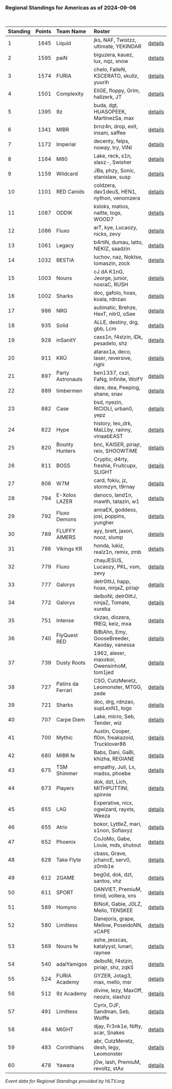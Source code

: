 ### Regional Standings for Americas as of 2024-09-06<br />
<br />

| Standing | Points | Team Name         | Roster                                         |                                                                                               |
| :- | -: | :- | :- | :- |
| 1        |   1645 | Liquid            | jks, NAF, Twistzz, ultimate, YEKINDAR          | [details](details/2024_09_06/0008--liquid--jks-naf-twistzz-ultimate-yekindar.md)              |
| 2        |   1595 | paiN              | biguzera, kauez, lux, nqz, snow                | [details](details/2024_09_06/0010--pain--biguzera-kauez-lux-nqz-snow.md)                      |
| 3        |   1574 | FURIA             | chelo, FalleN, KSCERATO, skullz, yuurih        | [details](details/2024_09_06/0012--furia--chelo-fallen-kscerato-skullz-yuurih.md)             |
| 4        |   1501 | Complexity        | EliGE, floppy, Grim, hallzerk, JT              | [details](details/2024_09_06/0014--complexity--elige-floppy-grim-hallzerk-jt.md)              |
| 5        |   1395 | 9z                | buda, dgt, HUASOPEEK, MartinezSa, max          | [details](details/2024_09_06/0018--9z--buda-dgt-huasopeek-martinezsa-max.md)                  |
| 6        |   1341 | MIBR              | brnz4n, drop, exit, insani, saffee             | [details](details/2024_09_06/0022--mibr--brnz4n-drop-exit-insani-saffee.md)                   |
| 7        |   1172 | Imperial          | decenty, felps, noway, try, VINI               | [details](details/2024_09_06/0028--imperial--decenty-felps-noway-try-vini.md)                 |
| 8        |   1164 | M80               | Lake, reck, s1n, slaxz-, Swisher               | [details](details/2024_09_06/0030--m80--lake-reck-s1n-slaxz--swisher.md)                      |
| 9        |   1159 | Wildcard          | JBa, phzy, Sonic, stanislaw, susp              | [details](details/2024_09_06/0031--wildcard--jba-phzy-sonic-stanislaw-susp.md)                |
| 10       |   1101 | RED Canids        | coldzera, dav1deuS, HEN1, nython, venomzera    | [details](details/2024_09_06/0035--red_canids--coldzera-dav1deus-hen1-nython-venomzera.md)    |
| 11       |   1087 | ODDIK             | ksloks, matios, naitte, togs, WOOD7            | [details](details/2024_09_06/0037--oddik--ksloks-matios-naitte-togs-wood7.md)                 |
| 12       |   1086 | Fluxo             | arT, kye, Lucaozy, nicks, zevy                 | [details](details/2024_09_06/0038--fluxo--art-kye-lucaozy-nicks-zevy.md)                      |
| 13       |   1061 | Legacy            | b4rtiN, dumau, latto, NEKIZ, saadzin           | [details](details/2024_09_06/0044--legacy--b4rtin-dumau-latto-nekiz-saadzin.md)               |
| 14       |   1032 | BESTIA            | luchov, naz, Noktse, tomaszin, zock            | [details](details/2024_09_06/0051--bestia--luchov-naz-noktse-tomaszin-zock.md)                |
| 15       |   1003 | Nouns             | cJ dA K1nG, Jeorge, junior, nosraC, RUSH       | [details](details/2024_09_06/0055--nouns--cj_da_k1ng-jeorge-junior-nosrac-rush.md)            |
| 16       |   1002 | Sharks            | doc, gafolo, hoax, koala, rdnzao               | [details](details/2024_09_06/0056--sharks--doc-gafolo-hoax-koala-rdnzao.md)                   |
| 17       |    986 | NRG               | autimatic, Brehze, HexT, nitr0, oSee           | [details](details/2024_09_06/0060--nrg--autimatic-brehze-hext-nitr0-osee.md)                  |
| 18       |    935 | Solid             | ALLE, destiny, drg, gbb, Lcm                   | [details](details/2024_09_06/0073--solid--alle-destiny-drg-gbb-lcm.md)                        |
| 19       |    928 | inSanitY          | cass1n, f4stzin, iDk, pesadelo, shz            | [details](details/2024_09_06/0074--insanity--cass1n-f4stzin-idk-pesadelo-shz.md)              |
| 20       |    911 | KRÜ               | atarax1a, deco, laser, reversive, righi        | [details](details/2024_09_06/0084--kr_--atarax1a-deco-laser-reversive-righi.md)               |
| 21       |    897 | Party Astronauts  | ben1337, cxzi, FaNg, Infinite, WolfY           | [details](details/2024_09_06/0086--party_astronauts--ben1337-cxzi-fang-infinite-wolfy.md)     |
| 22       |    889 | timbermen         | dare, dea, Peeping, shane, snav                | [details](details/2024_09_06/0090--timbermen--dare-dea-peeping-shane-snav.md)                 |
| 23       |    882 | Case              | bsd, nyezin, RICIOLI, urban0, yepz             | [details](details/2024_09_06/0091--case--bsd-nyezin-ricioli-urban0-yepz.md)                   |
| 24       |    822 | Hype              | history, leo_drk, MaLLby, rainny, vinaabEAST   | [details](details/2024_09_06/0103--hype--history-leo_drk-mallby-rainny-vinaabeast.md)         |
| 25       |    820 | Bounty Hunters    | bnc, KAISER, piriajr, reix, SHOOWTiME          | [details](details/2024_09_06/0105--bounty_hunters--bnc-kaiser-piriajr-reix-shoowtime.md)      |
| 26       |    811 | BOSS              | Cryptic, d4rty, freshie, Fruitcupx, SLIGHT     | [details](details/2024_09_06/0109--boss--cryptic-d4rty-freshie-fruitcupx-slight.md)           |
| 27       |    806 | W7M               | card, fokiu, jz, stormzyn, t9rnay              | [details](details/2024_09_06/0112--w7m--card-fokiu-jz-stormzyn-t9rnay.md)                     |
| 28       |    794 | E-Xolos LAZER     | danoco, land1n, mawth, tatazin, w1             | [details](details/2024_09_06/0115--e-xolos_lazer--danoco-land1n-mawth-tatazin-w1.md)          |
| 29       |    792 | Fluxo Demons      | annaEX, goddess, josi, poppins, yungher        | [details](details/2024_09_06/0117--fluxo_demons--annaex-goddess-josi-poppins-yungher.md)      |
| 30       |    789 | FLUFFY AIMERS     | ayy, brett, jason, nooz, slump                 | [details](details/2024_09_06/0118--fluffy_aimers--ayy-brett-jason-nooz-slump.md)              |
| 31       |    786 | Vikings KR        | honda, lukiz, realz1n, remix, zmb              | [details](details/2024_09_06/0120--vikings_kr--honda-lukiz-realz1n-remix-zmb.md)              |
| 32       |    779 | Fluxo             | chayJESUS, Lucaozy, PKL, vsm, zevy             | [details](details/2024_09_06/0122--fluxo--chayjesus-lucaozy-pkl-vsm-zevy.md)                  |
| 33       |    777 | Galorys           | detr0ittJ, happ, hoax, ninjaZ, piriajr         | [details](details/2024_09_06/0125--galorys--detr0ittj-happ-hoax-ninjaz-piriajr.md)            |
| 34       |    772 | Galorys           | delboNi, detr0ittJ, ninjaZ, Tomate, xureba     | [details](details/2024_09_06/0129--galorys--delboni-detr0ittj-ninjaz-tomate-xureba.md)        |
| 35       |    751 | Intense           | ckzao, diozera, fREQ, keiz, mxa                | [details](details/2024_09_06/0133--intense--ckzao-diozera-freq-keiz-mxa.md)                   |
| 36       |    740 | FlyQuest RED      | BiBiAhn, Emy, GooseBreeder, Kaoday, vanessa    | [details](details/2024_09_06/0135--flyquest_red--bibiahn-emy-goosebreeder-kaoday-vanessa.md)  |
| 37       |    739 | Dusty Roots       | 1962, alexer, maxxkor, OwensinhoM, tom1jed     | [details](details/2024_09_06/0136--dusty_roots--1962-alexer-maxxkor-owensinhom-tom1jed.md)    |
| 38       |    727 | Patins da Ferrari | CSO, CutzMeretz, Leomonster, MTGG, zede        | [details](details/2024_09_06/0138--patins_da_ferrari--cso-cutzmeretz-leomonster-mtgg-zede.md) |
| 39       |    721 | Sharks            | doc, drg, rdnzao, supLexN1, togs               | [details](details/2024_09_06/0141--sharks--doc-drg-rdnzao-suplexn1-togs.md)                   |
| 40       |    707 | Carpe Diem        | Lake, micro, Seb, Tender, wiz                  | [details](details/2024_09_06/0149--carpe_diem--lake-micro-seb-tender-wiz.md)                  |
| 41       |    700 | Mythic            | Austin, Cooper, fl0m, freakazoid, Trucklover86 | [details](details/2024_09_06/0152--mythic--austin-cooper-fl0m-freakazoid-trucklover86.md)     |
| 42       |    680 | MIBR fe           | Babs, Dani, GaBi, khizha, REGIANE              | [details](details/2024_09_06/0159--mibr_fe--babs-dani-gabi-khizha-regiane.md)                 |
| 43       |    675 | TSM Shimmer       | empathy, Juli, Lx, madss, phoebe               | [details](details/2024_09_06/0161--tsm_shimmer--empathy-juli-lx-madss-phoebe.md)              |
| 44       |    673 | Players           | dok, dzt, Lich, MITHPUTTINI, spinnie           | [details](details/2024_09_06/0162--players--dok-dzt-lich-mithputtini-spinnie.md)              |
| 45       |    655 | LAG               | Experative, nicx, ogwizard, rayxts, Weeza      | [details](details/2024_09_06/0170--lag--experative-nicx-ogwizard-rayxts-weeza.md)             |
| 46       |    655 | Atrix             | bokor, LyttleZ, mari, s1non, Sofiaxyz          | [details](details/2024_09_06/0171--atrix--bokor-lyttlez-mari-s1non-sofiaxyz.md)               |
| 47       |    652 | Phoenix           | CoJoMo, Gabe, Louie, mds, shutout              | [details](details/2024_09_06/0175--phoenix--cojomo-gabe-louie-mds-shutout.md)                 |
| 48       |    628 | Take Flyte        | cbass, Grave, jchancE, serv0, z0mb1e           | [details](details/2024_09_06/0182--take_flyte--cbass-grave-jchance-serv0-z0mb1e.md)           |
| 49       |    612 | 2GAME             | beg0d, dok, dzt, santos, vhz                   | [details](details/2024_09_06/0189--2game--beg0d-dok-dzt-santos-vhz.md)                        |
| 50       |    611 | SPORT             | DANVIET, PremiuM, timid, voltera, xns          | [details](details/2024_09_06/0191--sport--danviet-premium-timid-voltera-xns.md)               |
| 51       |    589 | Homyno            | BiNoX, Gabie, J0LZ, Melio, TENSKEE             | [details](details/2024_09_06/0198--homyno--binox-gabie-j0lz-melio-tenskee.md)                 |
| 52       |    580 | Limitless         | Danejoris, grape, Mellow, PoseidoNN, xCAPE     | [details](details/2024_09_06/0201--limitless--danejoris-grape-mellow-poseidonn-xcape.md)      |
| 53       |    569 | Nouns fe          | ashe, jesscas, katalyyst, lunari, raynee       | [details](details/2024_09_06/0204--nouns_fe--ashe-jesscas-katalyyst-lunari-raynee.md)         |
| 54       |    540 | adalYamigos       | delboNi, f4stzin, piriajr, shz, zqkS           | [details](details/2024_09_06/0207--adalyamigos--delboni-f4stzin-piriajr-shz-zqks.md)          |
| 55       |    524 | FURIA Academy     | GYZER, Jotag3, max, mello, msr                 | [details](details/2024_09_06/0210--furia_academy--gyzer-jotag3-max-mello-msr.md)              |
| 56       |    512 | 9z Academy        | divine, lezy, MaxOff, neozix, slashzz          | [details](details/2024_09_06/0212--9z_academy--divine-lezy-maxoff-neozix-slashzz.md)          |
| 57       |    491 | Limitless         | Cyrix, DJF, Sandman, Seb, Wolffe               | [details](details/2024_09_06/0216--limitless--cyrix-djf-sandman-seb-wolffe.md)                |
| 58       |    484 | MIGHT             | djay, Fr3nk1e, Nifty, scar, Snakes             | [details](details/2024_09_06/0218--might--djay-fr3nk1e-nifty-scar-snakes.md)                  |
| 59       |    483 | Corinthians       | abr, CutzMeretz, desh, legy, Leomonster        | [details](details/2024_09_06/0219--corinthians--abr-cutzmeretz-desh-legy-leomonster.md)       |
| 60       |    478 | Yawara            | j0w, lash, PremiuM, revoltz, stAx              | [details](details/2024_09_06/0220--yawara--j0w-lash-premium-revoltz-stax.md)                  |


_Event data for Regional Standings provided by HLTV.org_<br />
